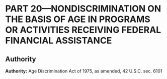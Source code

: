 # PART 20—NONDISCRIMINATION ON THE BASIS OF AGE IN PROGRAMS OR ACTIVITIES RECEIVING FEDERAL FINANCIAL ASSISTANCE


## Authority

**Authority:** Age Discrimination Act of 1975, as amended, 42 U.S.C. sec. 6101 

